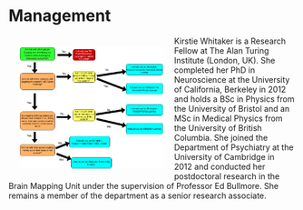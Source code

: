 # Management

<img src="scenarios.png" alt="Kirstie Whitaker" width="50%" align="left" hspace="20" vspace="20">
Kirstie Whitaker is a Research Fellow at The Alan Turing Institute (London, UK). She completed her PhD in Neuroscience at the University of California, Berkeley in 2012 and holds a BSc in Physics from the University of Bristol and an MSc in Medical Physics from the University of British Columbia. She joined the Department of Psychiatry at the University of Cambridge in 2012 and conducted her postdoctoral research in the Brain Mapping Unit under the supervision of Professor Ed Bullmore. She remains a member of the department as a senior research associate.
